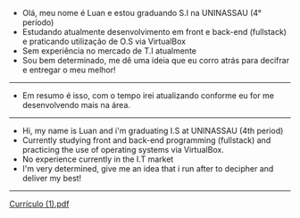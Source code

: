 - Olá, meu nome é Luan e estou graduando S.I na UNINASSAU (4° período)
- Estudando atualmente desenvolvimento em front e back-end (fullstack)
e praticando utilização de O.S via VirtualBox
- Sem experiência no mercado de T.I atualmente
- Sou bem determinado, me dê uma ideia que eu corro atrás para decifrar
e entregar o meu melhor!
- -----------------------
- Em resumo é isso, com o tempo irei atualizando conforme eu for me desenvolvendo mais na área. 
- -----------------------
- Hi, my name is Luan and i'm graduating I.S at UNINASSAU (4th period)
- Currently studying front and back-end programming (fullstack) and practicing the use of operating systems via VirtualBox.
- No experience currently in the I.T market
- I'm very determined, give me an idea that i run after to decipher and deliver my best!
- ---------------------
[Currículo (1).pdf](https://github.com/Lu4S4les/Lu4S4les/files/7011263/Curriculo.1.pdf)
